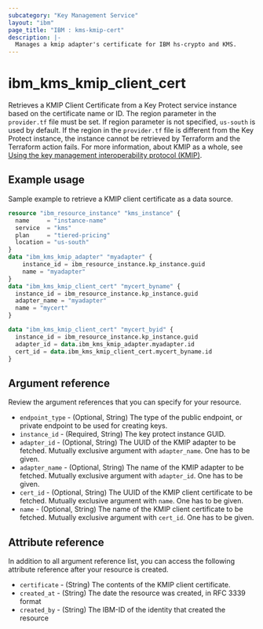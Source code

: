 ```yaml
---
subcategory: "Key Management Service"
layout: "ibm"
page_title: "IBM : kms-kmip-cert"
description: |-
  Manages a kmip adapter's certificate for IBM hs-crypto and KMS.
---
```


# ibm_kms_kmip_client_cert
Retrieves a KMIP Client Certificate from a Key Protect service instance based on the certificate name or ID. The region parameter in the `provider.tf` file must be set. If region parameter is not specified, `us-south` is used by default. If the region in the `provider.tf` file is different from the Key Protect instance, the instance cannot be retrieved by Terraform and the Terraform action fails.
For more information, about KMIP as a whole, see [Using the key management interoperability protocol (KMIP)](https://cloud.ibm.com/docs/key-protect?topic=key-protect-kmip&interface=ui).


## Example usage 
Sample example to retrieve a KMIP client certificate as a data source.

```terraform
resource "ibm_resource_instance" "kms_instance" {
  name     = "instance-name"
  service  = "kms"
  plan     = "tiered-pricing"
  location = "us-south"
}
data "ibm_kms_kmip_adapter" "myadapter" {
    instance_id = ibm_resource_instance.kp_instance.guid
    name = "myadapter"
}
data "ibm_kms_kmip_client_cert" "mycert_byname" {
  instance_id = ibm_resource_instance.kp_instance.guid
  adapter_name = "myadapter"
  name = "mycert"
}

data "ibm_kms_kmip_client_cert" "mycert_byid" {
  instance_id = ibm_resource_instance.kp_instance.guid
  adapter_id = data.ibm_kms_kmip_adapter.myadapter.id
  cert_id = data.ibm_kms_kmip_client_cert.mycert_byname.id
}
```

## Argument reference
Review the argument references that you can specify for your resource. 

- `endpoint_type` - (Optional, String) The type of the public endpoint, or private endpoint to be used for creating keys.
- `instance_id` - (Required, String) The key protect instance GUID.
- `adapter_id` - (Optional, String) The UUID of the KMIP adapter to be fetched. Mutually exclusive argument with `adapter_name`. One has to be given.
- `adapter_name` - (Optional, String) The name of the KMIP adapter to be fetched. Mutually exclusive argument with `adapter_id`. One has to be given.
- `cert_id` - (Optional, String) The UUID of the KMIP client certificate to be fetched. Mutually exclusive argument with `name`. One has to be given.
- `name` - (Optional, String) The name of the KMIP client certificate to be fetched. Mutually exclusive argument with `cert_id`. One has to be given.

## Attribute reference
In addition to all argument reference list, you can access the following attribute reference after your resource is created.

- `certificate` - (String) The contents of the KMIP client certificate.
- `created_at` - (String) The date the resource was created, in RFC 3339 format
- `created_by` - (String) The IBM-ID of the identity that created the resource